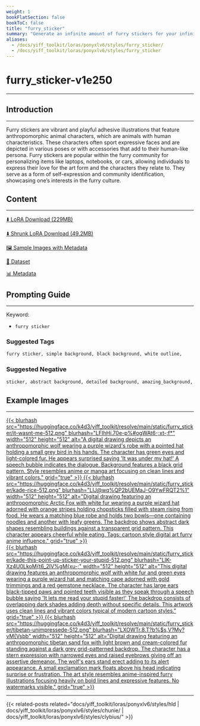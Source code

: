 ```yaml
---
weight: 1
bookFlatSection: false
bookToC: false
title: "furry_sticker"
summary: "Generate an infinite amount of furry stickers for your infinite amount of telegram accounts!"
aliases:
  - /docs/yiff_toolkit/loras/ponyxlv6/styles/furry_sticker/
  - /docs/yiff_toolkit/loras/ponyxlv6/styles/furry_sticker
---
```


<!--markdownlint-disable MD025 MD033 -->

# furry_sticker-v1e250

---

## Introduction

---

Furry stickers are vibrant and playful adhesive illustrations that feature anthropomorphic animal characters, which are animals with human characteristics. These characters often sport expressive faces and are depicted in various poses or with accessories that add to their human-like persona. Furry stickers are popular within the furry community for personalizing items like laptops, notebooks, or cars, allowing individuals to express their love for the art form and the characters they relate to. They serve as a form of self-expression and community identification, showcasing one’s interests in the furry culture.

## Content

---

[⬇️ LoRA Download (229MB)](https://huggingface.co/k4d3/yiff_toolkit/resolve/main/ponyxl_loras/furry_sticker-v1e250.safetensors?download=true)

[⬇️ Shrunk LoRA Download (49.2MB)](https://huggingface.co/k4d3/yiff_toolkit/resolve/main/ponyxl_loras_shrunk_2/furry_sticker-v1e250_frockpt1_th-3.55.safetensors?download=true)

[🖼️ Sample Images with Metadata](https://huggingface.co/k4d3/yiff_toolkit/tree/main/static/{})

[📐 Dataset](https://huggingface.co/datasets/k4d3/furry/tree/main/furry_sticker)

[📊 Metadata](https://huggingface.co/k4d3/yiff_toolkit/raw/main/ponyxl_loras/furry_sticker-v1e250.json)

## Prompting Guide

---

Keyword:

- `furry sticker`

### Suggested Tags

```md
furry sticker, simple background, black background, white outline,
```

### Suggested Negative

```md
sticker, abstract background, detailed background, amazing_background, scenery porn,
```

## Example Images

---

<div class="image-grid">
  <div class="image-grid-container">
    <a href="https://huggingface.co/k4d3/yiff_toolkit/resolve/main/static/furry_sticker/it-wasnt-me.png">
      {{< blurhash
        src="https://huggingface.co/k4d3/yiff_toolkit/resolve/main/static/furry_sticker/it-wasnt-me-512.png"
        blurhash="LFIhHi.70e-p%#ogWAt6-;xt-;f*"
        width="512"
        height="512"
        alt="A digital drawing depicts an anthropomorphic wolf wearing a purple wizard's robe with a pointed hat holding a small grey bird in his hands. The character has green eyes and light-colored fur. He appears surprised saying 'It was under my hat!' A speech bubble indicates the dialogue. Background features a black grid pattern. Style resembles anime or manga art focusing on clean lines and vibrant colors."
        grid="true"
      >}}
    </a>
    <a href="https://huggingface.co/k4d3/yiff_toolkit/resolve/main/static/furry_sticker/kade-rice.png">
      {{< blurhash
        src="https://huggingface.co/k4d3/yiff_toolkit/resolve/main/static/furry_sticker/kade-rice-512.png"
        blurhash="LIJ@wq%QP2bUEMaJ-O9YwFRQT2%1"
        width="512"
        height="512"
        alt="Digital drawing featuring an anthropomorphic Arctic Fox with white fur wearing a purple wizard hat adorned with orange stripes holding chopsticks filled with steam rising from food. He wears a matching blue robe and holds two bowls—one containing noodles and another with leafy greens. The backdrop shows abstract dark shapes resembling buildings against a transparent grid pattern. This character appears cheerful while eating. Tags: cartoon style digital art furry anime influence."
        grid="true"
      >}}
    </a>
  </div>
</div>
<div class="image-grid">
  <div class="image-grid-container">
    <a href="https://huggingface.co/k4d3/yiff_toolkit/resolve/main/static/furry_sticker/kade-this-point-up-sticker-your-stupid.png">
      {{< blurhash
        src="https://huggingface.co/k4d3/yiff_toolkit/resolve/main/static/furry_sticker/kade-this-point-up-sticker-your-stupid-512.png"
        blurhash="LIK-Xz4U0LkoM{t6_2IV%gM{xu-;"
        width="512"
        height="512"
        alt="This digital drawing features an anthropomorphic wolf with white fur and green eyes wearing a purple wizard hat and matching cape adorned with gold trimmings and a red gemstone necklace. The character has large ears black-tipped paws and pointed teeth visible as they speak through a speech bubble saying 'It lets me read your stupid faster!' The backdrop consists of overlapping dark shades adding depth without specific details. This artwork uses clean lines and vibrant colors typical of modern cartoon styles."
        grid="true"
      >}}
    </a>
    <a href="https://huggingface.co/k4d3/yiff_toolkit/resolve/main/static/furry_sticker/tibetan-unimpressede.png">
      {{< blurhash
        src="https://huggingface.co/k4d3/yiff_toolkit/resolve/main/static/furry_sticker/tibetan-unimpressede-512.png"
        blurhash="LXOWTr.8.T?b%$s,V?My?vM{Vsbb"
        width="512"
        height="512"
        alt="Digital drawing featuring an anthropomorphic tibetan sand fox with light brown and cream-colored fur standing against a dark grey grid-patterned backdrop. The character has a stern expression with narrowed eyes and raised eyebrows giving off an assertive demeanor. The wolf's ears stand erect adding to its alert appearance. A small exclamation mark floats above his head indicating surprise or frustration. The art style resembles anime-inspired furry illustrations focusing heavily on bold lines and expressive features. No watermarks visible."
        grid="true"
      >}}
    </a>
  </div>
</div>

---

<!--
HUGO_SEARCH_EXCLUDE_START
-->
{{< related-posts related="docs/yiff_toolkit/loras/ponyxlv6/styles/hld | docs/yiff_toolkit/loras/ponyxlv6/styles/chunie/ | docs/yiff_toolkit/loras/ponyxlv6/styles/clybius/" >}}
<!--
HUGO_SEARCH_EXCLUDE_END
-->
